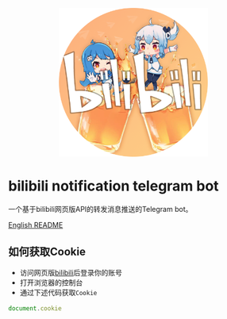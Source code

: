 <p align="center"><img width="300" src="https://github.com/MamoruDS/bilibili-notify-telegram-bot/raw/master/res/bilibili-noti-bot.png" alt="logo"></p>

# bilibili notification telegram bot
一个基于bilibili网页版API的转发消息推送的Telegram bot。 

[English README](README.md)
## 如何获取Cookie
- 访问网页版[bilibili](https://www.bilibili.com)后登录你的账号
- 打开浏览器的控制台
- 通过下述代码获取`Cookie`
```javascript
document.cookie
```